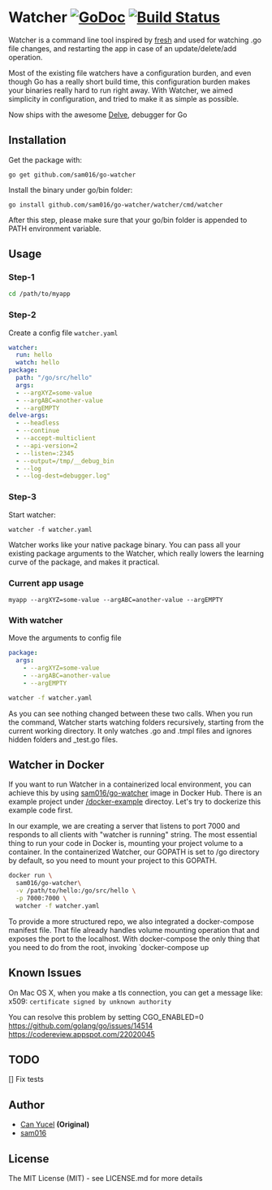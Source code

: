 Watcher [![GoDoc](https://godoc.org/github.com/canthefason/go-watcher?status.svg)](https://godoc.org/github.com/canthefason/go-watcher) [![Build Status](https://travis-ci.org/canthefason/go-watcher.svg?branch=master)](https://travis-ci.org/canthefason/go-watcher)
=======

Watcher is a command line tool inspired by [fresh](https://github.com/pilu/fresh) and used for watching .go file changes, and restarting the app in case of an update/delete/add operation.

Most of the existing file watchers have a configuration burden, and even though Go has a really short build time, this configuration burden makes your binaries really hard to run right away. With Watcher, we aimed simplicity in configuration, and tried to make it as simple as possible.

Now ships with the awesome [Delve](https://github.com/go-delve/delve), debugger for Go

## Installation

Get the package with:

`go get github.com/sam016/go-watcher`

Install the binary under go/bin folder:

`go install github.com/sam016/go-watcher/watcher/cmd/watcher`

After this step, please make sure that your go/bin folder is appended to PATH environment variable.

## Usage

### Step-1

```bash
cd /path/to/myapp
```

### Step-2

Create a config file `watcher.yaml`

```yaml
watcher:
  run: hello
  watch: hello
package:
  path: "/go/src/hello"
  args:
  - --argXYZ=some-value
  - --argABC=another-value
  - --argEMPTY
delve-args:
  - --headless
  - --continue
  - --accept-multiclient
  - --api-version=2
  - --listen=:2345
  - --output=/tmp/__debug_bin
  - --log
  - --log-dest=debugger.log"
```

### Step-3

Start watcher:

`watcher -f watcher.yaml`

Watcher works like your native package binary. You can pass all your existing package arguments to the Watcher, which really lowers the learning curve of the package, and makes it practical.

### Current app usage

`myapp --argXYZ=some-value --argABC=another-value --argEMPTY`

### With watcher

Move the arguments to config file

```yaml
package:
  args:
    - --argXYZ=some-value
    - --argABC=another-value
    - --argEMPTY
```

```bash
watcher -f watcher.yaml
```

As you can see nothing changed between these two calls. When you run the command, Watcher starts watching folders recursively, starting from the current working directory. It only watches .go and .tmpl files and ignores hidden folders and _test.go files.

## Watcher in Docker

If you want to run Watcher in a containerized local environment, you can achieve this by using [sam016/go-watcher](https://hub.docker.com/r/sam016/go-watcher/) image in Docker Hub. There is an example project under [/docker-example](https://github.com/sam016/go-watcher/tree/dockerfile-gvm/docker-examples) directoy. Let's try to dockerize this example code first.

In our example, we are creating a server that listens to port 7000 and responds to all clients with "watcher is running" string. The most essential thing to run your code in Docker is, mounting your project volume to a container. In the containerized Watcher, our GOPATH is set to /go directory by default, so you need to mount your project to this GOPATH.

```bash
docker run \
  sam016/go-watcher\
  -v /path/to/hello:/go/src/hello \
  -p 7000:7000 \
  watcher -f watcher.yaml
```

To provide a more structured repo, we also integrated a docker-compose manifest file. That file already handles volume mounting operation that and exposes the port to the localhost. With docker-compose the only thing that you need to do from the root, invoking `docker-compose up

## Known Issues
On Mac OS X, when you make a tls connection, you can get a message like: x509: `certificate signed by unknown authority`

You can resolve this problem by setting CGO_ENABLED=0
https://github.com/golang/go/issues/14514
https://codereview.appspot.com/22020045

## TODO

[] Fix tests

## Author

* [Can Yucel](http://canthefason.com) **(Original)**
* [sam016](http://github.com/sam016)

## License

The MIT License (MIT) - see LICENSE.md for more details
